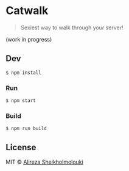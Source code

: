 # Catwalk

> Sexiest way to walk through your server!

(work in progress)

## Dev

```
$ npm install
```

### Run

```
$ npm start
```

### Build

```
$ npm run build
```


## License

MIT © [Alireza Sheikholmolouki](http://sheikholmolouki.com)

